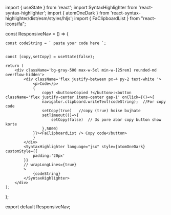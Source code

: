 import { useState } from 'react';
import SyntaxHighlighter from 'react-syntax-highlighter';
import { atomOneDark } from 'react-syntax-highlighter/dist/esm/styles/hljs';
import { FaClipboardList } from "react-icons/fa";

const ResponsiveNav = () => {

    const codeString = ` paste your code here `;


    const [copy,setCopy] = useState(false);

    return (
        <div className='bg-gray-500 max-w-5xl min-w-[25rem] rounded-md overflow-hidden'>
            <div className='flex justify-between px-4 py-2 text-white '>
                <p>Code</p>
                {
                    copy? <button>Copied !</button>:<button className='flex justify-center items-center gap-1' onClick={()=>{
                    navigator.clipboard.writeText(codeString);  //For copy code
                    setCopy(true)   //copy (true) hoise bujhate
                    setTimeout(()=>{
                        setCopy(false)  // 3s pore abar copy button show korte
                    },5000)
                }}><FaClipboardList /> Copy code</button>
                }
            </div>
            <SyntaxHighlighter language="jsx" style={atomOneDark} customStyle={{
                padding:'20px'
            }}
            // wrapLongLines={true}
            >
                {codeString}
            </SyntaxHighlighter>
        </div>
    );
};

export default ResponsiveNav;